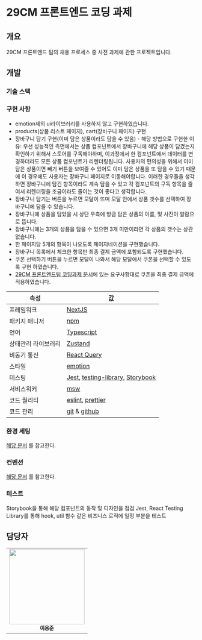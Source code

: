 # 29CM 프론트엔드 코딩 과제

## 개요

29CM 프론트엔드 팀의 채용 프로세스 중 사전 과제에 관한 프로젝트입니다.

## 개발

### 기술 스택

### 구현 사항
* emotion제외 ui라이브러리를 사용하지 않고 구현하였습니다.
* products(상품 리스트 페이지), cart(장바구니 페이지) 구현
* 장바구니 담기 구현(이미 담은 상품이라도 담을 수 있음) - 해당 방법으로 구현한 이유: 우선 성능적인 측면에서는 상품 컴포넌트에서 장바구니에 해당 상품이 담겼는지 확인하기 위해서 스토어를 구독해야하며, 이과정에서 한 컴포넌트에서 데이터를 변경하더라도 모든 상품 컴포넌트가 리렌더링됩니다. 사용자의 편의성을 위해서 이미 담은 상품이면 빼기 버튼을 보여줄 수 있어도 이미 담은 상품을 또 담을 수 있기 때문에 이 경우에도 사용자는 장바구니 페이지로 이동해야합니다. 이러한 경우들을 생각하면 장바구니에 담긴 항목이라도 계속 담을 수 있고 각 컴포넌트의 구독 항목을 줄여서 리렌더링을 조금이라도 줄이는 것이 좋다고 생각합니다.
* 장바구니 담기는 버튼을 누르면 모달이 뜨며 모달 안에서 상품 갯수를 선택하여 장바구니에 담을 수 있습니다.
* 장바구니에 상품을 담았을 시 상단 우측에 방금 담은 상품의 이름, 및 사진이 알람으로 뜹니다.
* 장바구니에는 3개의 상품을 담을 수 있으면 3개 미만이라면 각 상품의 갯수는 상관 없습니다.
* 한 페이지당 5개의 항목이 나오도록 페이지네이션을 구현했습니다.
* 장바구니 목록에서 체크한 항목만 최종 결제 금액에 포함되도록 구현했습니다.
* 쿠폰 선택하기 버튼을 누르면 모달이 나와서 해당 모달에서 쿠폰을 선택할 수 있도록 구현 하였습니다.
* [29CM 프론트엔드팀 코딩과제 문서](https://29cm.notion.site/29CM-4d366ecbfbc542fbba08fa7cadbf053e)에 있는 요구사항대로 쿠폰을 최종 결제 금액에 적용하였습니다.

| 속성          | 값                                                                                                                                                   |
| ------------- | ---------------------------------------------------------------------------------------------------------------------------------------------------- |
| 프레임워크    | [NextJS](https://nextjs.org/)                                                                                                                        |
| 패키지 매니저 | [npm](https://www.npmjs.com/)                                                                                                                        |
| 언어          | [Typescript](https://www.typescriptlang.org/)                                                                                                        |
| 상태관리 라이브러리| [Zustand](https://github.com/pmndrs/zustand)                                                                                                        |
| 비동기 통신     | [React Query](https://www.npmjs.com/package/react-query)                                                                                            |
| 스타일        | [emotion](https://styled-components.com/)                                                                                                            |
| 테스팅        | [Jest](https://jestjs.io/), [testing-library](https://testing-library.com/docs/react-testing-library/intro/), [Storybook](https://storybook.js.org/) |
| 서비스워커     | [msw](https://mswjs.io/)                                                                                                                             |
| 코드 퀄리티   | [eslint](https://eslint.org/), [prettier](https://prettier.io/)                                                                                      |
| 코드 관리     | [git](https://git-scm.com/) & [github](https://www.github.com/)                                                                                      |


### 환경 세팅

[해당 문서](./INSTALLATION.md) 를 참고한다.

### 컨벤션

[해당 문서](./CONVENTION.md) 를 참고한다.

### 테스트
Storybook을 통해 해당 컴포넌트의 동작 및 디자인을 점검
Jest, React Testing Library를 통해 hook, util 함수 같은 비즈니스 로직에 일정 부분을 테스트

## 담당자

<table>
    <tr>
      <td align="center">
        <a href="https://github.com/northfacegawd">
            <img
                src="https://avatars.githubusercontent.com/northfacegawd"
            width="200px;"
            />
            <br />
            <sub><b>이용준</b></sub>
        </a>
        <br />
        </td>
    </tr>
</table>


